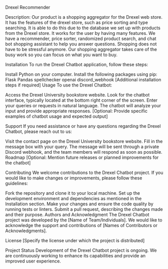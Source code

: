 Drexel Recommender

Description:
Our product is a shopping aggregator for the Drexel web store. It has the features of the drexel store, such as price sorting and type searching. It is able to do this due to the database we set up with products from the Drexel store. It works for the user by having many features. We have a recommender, price sorter, randomized product search, and chat bot shopping assistant to help you answer questions. Shopping does not have to be stressful anymore. Our shopping aggregator takes care of the busy work so you can focus on what you want to buy.


Installation
To run the Drexel Chatbot application, follow these steps:

Install Python on your computer.
Install the following packages using pip:
Flask
Pandas
spellchecker
openai
discord_webhook
[Additional installation steps if required]
Usage
To use the Drexel Chatbot:

Access the Drexel University bookstore website.
Look for the chatbot interface, typically located at the bottom right corner of the screen.
Enter your queries or requests in natural language.
The chatbot will analyze your input and provide appropriate responses.
[Optional: Provide specific examples of chatbot usage and expected output]

Support
If you need assistance or have any questions regarding the Drexel Chatbot, please reach out to us:

Visit the contact page on the Drexel University bookstore website.
Fill in the message box with your query.
The message will be sent through a private Discord webhook, and the team members will respond as soon as possible.
Roadmap
[Optional: Mention future releases or planned improvements for the chatbot]

Contributing
We welcome contributions to the Drexel Chatbot project. If you would like to make changes or improvements, please follow these guidelines:

Fork the repository and clone it to your local machine.
Set up the development environment and dependencies as mentioned in the Installation section.
Make your changes and ensure the code quality by running tests or linters.
Submit a pull request, describing the changes made and their purpose.
Authors and Acknowledgment
The Drexel Chatbot project was developed by the [Name of Team/Individuals]. We would like to acknowledge the support and contributions of [Names of Contributors or Acknowledgments].

License
[Specify the license under which the project is distributed]

Project Status
Development of the Drexel Chatbot project is ongoing. We are continuously working to enhance its capabilities and provide an improved user experience.